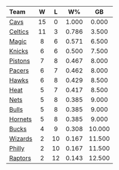 | Team                            |  W  |  L  |  W%   |   GB   |
|:--------------------------------|:---:|:---:|:-----:|:------:|
| [Cavs](/r/clevelandcavs)        | 15  |  0  | 1.000 | 0.000  |
| [Celtics](/r/bostonceltics)     | 11  |  3  | 0.786 | 3.500  |
| [Magic](/r/OrlandoMagic)        |  8  |  6  | 0.571 | 6.500  |
| [Knicks](/r/NYKnicks)           |  6  |  6  | 0.500 | 7.500  |
| [Pistons](/r/DetroitPistons)    |  7  |  8  | 0.467 | 8.000  |
| [Pacers](/r/pacers)             |  6  |  7  | 0.462 | 8.000  |
| [Hawks](/r/AtlantaHawks)        |  6  |  8  | 0.429 | 8.500  |
| [Heat](/r/heat)                 |  5  |  7  | 0.417 | 8.500  |
| [Nets](/r/GoNets)               |  5  |  8  | 0.385 | 9.000  |
| [Bulls](/r/chicagobulls)        |  5  |  8  | 0.385 | 9.000  |
| [Hornets](/r/CharlotteHornets)  |  5  |  8  | 0.385 | 9.000  |
| [Bucks](/r/MkeBucks)            |  4  |  9  | 0.308 | 10.000 |
| [Wizards](/r/washingtonwizards) |  2  | 10  | 0.167 | 11.500 |
| [Philly](/r/sixers)             |  2  | 10  | 0.167 | 11.500 |
| [Raptors](/r/torontoraptors)    |  2  | 12  | 0.143 | 12.500 |